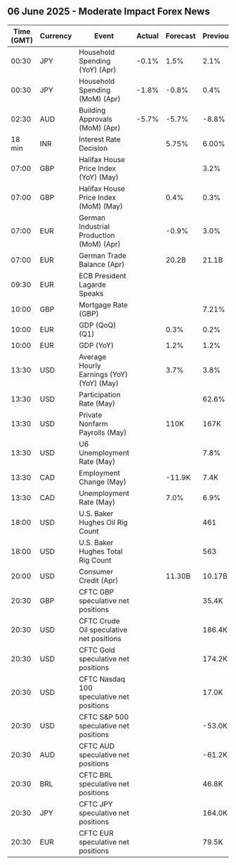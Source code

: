 ## 06 June 2025 - Moderate Impact Forex News

| Time (GMT) | Currency | Event | Actual | Forecast | Previous |
|------|----------|-------|--------|----------|----------|
| 00:30 | JPY | Household Spending (YoY) (Apr) | -0.1% | 1.5% | 2.1% |
| 00:30 | JPY | Household Spending (MoM) (Apr) | -1.8% | -0.8% | 0.4% |
| 02:30 | AUD | Building Approvals (MoM) (Apr) | -5.7% | -5.7% | -8.8% |
| 18 min | INR | Interest Rate Decision |  | 5.75% | 6.00% |
| 07:00 | GBP | Halifax House Price Index (YoY) (May) |  |  | 3.2% |
| 07:00 | GBP | Halifax House Price Index (MoM) (May) |  | 0.4% | 0.3% |
| 07:00 | EUR | German Industrial Production (MoM) (Apr) |  | -0.9% | 3.0% |
| 07:00 | EUR | German Trade Balance (Apr) |  | 20.2B | 21.1B |
| 09:30 | EUR | ECB President Lagarde Speaks |  |  |  |
| 10:00 | GBP | Mortgage Rate (GBP) |  |  | 7.21% |
| 10:00 | EUR | GDP (QoQ) (Q1) |  | 0.3% | 0.2% |
| 10:00 | EUR | GDP (YoY) |  | 1.2% | 1.2% |
| 13:30 | USD | Average Hourly Earnings (YoY) (YoY) (May) |  | 3.7% | 3.8% |
| 13:30 | USD | Participation Rate (May) |  |  | 62.6% |
| 13:30 | USD | Private Nonfarm Payrolls (May) |  | 110K | 167K |
| 13:30 | USD | U6 Unemployment Rate (May) |  |  | 7.8% |
| 13:30 | CAD | Employment Change (May) |  | -11.9K | 7.4K |
| 13:30 | CAD | Unemployment Rate (May) |  | 7.0% | 6.9% |
| 18:00 | USD | U.S. Baker Hughes Oil Rig Count |  |  | 461 |
| 18:00 | USD | U.S. Baker Hughes Total Rig Count |  |  | 563 |
| 20:00 | USD | Consumer Credit (Apr) |  | 11.30B | 10.17B |
| 20:30 | GBP | CFTC GBP speculative net positions |  |  | 35.4K |
| 20:30 | USD | CFTC Crude Oil speculative net positions |  |  | 186.4K |
| 20:30 | USD | CFTC Gold speculative net positions |  |  | 174.2K |
| 20:30 | USD | CFTC Nasdaq 100 speculative net positions |  |  | 17.0K |
| 20:30 | USD | CFTC S&P 500 speculative net positions |  |  | -53.0K |
| 20:30 | AUD | CFTC AUD speculative net positions |  |  | -61.2K |
| 20:30 | BRL | CFTC BRL speculative net positions |  |  | 46.8K |
| 20:30 | JPY | CFTC JPY speculative net positions |  |  | 164.0K |
| 20:30 | EUR | CFTC EUR speculative net positions |  |  | 79.5K |
